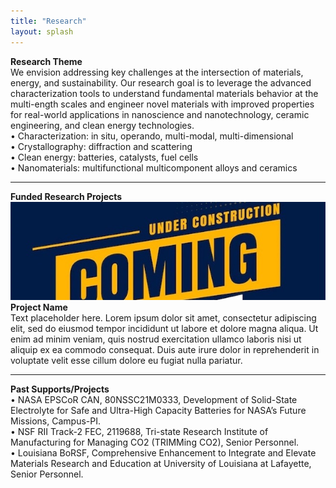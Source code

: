 ```yaml
---
title: "Research"
layout: splash
---
```

<!-- &bull;&nbsp;text<br> -->

<b>Research Theme</b><br>
We envision addressing key challenges at the intersection of materials, energy, and sustainability. Our research goal is to leverage the advanced characterization tools to understand fundamental materials behavior at the multi-ength scales and engineer novel materials with improved properties for real-world applications in nanoscience and nanotechnology, ceramic engineering, and clean energy technologies.<br>
&bull;&nbsp;Characterization: in situ, operando, multi-modal, multi-dimensional<br>
&bull;&nbsp;Crystallography: diffraction and scattering<br>
&bull;&nbsp;Clean energy: batteries, catalysts, fuel cells<br>
&bull;&nbsp;Nanomaterials: multifunctional multicomponent alloys and ceramics<br>

<hr>
<b>Funded Research Projects</b><br>
<img src="/assets/placeholder_2.jpg" alt="placeholder_2"><br>
<b>Project  Name</b><br>
Text placeholder here. Lorem ipsum dolor sit amet, consectetur adipiscing elit, sed do eiusmod tempor incididunt ut labore et dolore magna aliqua. Ut enim ad minim veniam, quis nostrud exercitation ullamco laboris nisi ut aliquip ex ea commodo consequat. Duis aute irure dolor in reprehenderit in voluptate velit esse cillum dolore eu fugiat nulla pariatur.<br>

<hr>
<b>Past Supports/Projects</b><br>
&bull;&nbsp;NASA EPSCoR CAN, 80NSSC21M0333, Development of Solid-State Electrolyte for Safe and Ultra-High Capacity Batteries for NASA’s Future Missions, Campus-PI.<br>
&bull;&nbsp;NSF RII Track-2 FEC, 2119688, Tri-state Research Institute of Manufacturing for Managing CO2 (TRIMMing CO2), Senior Personnel.<br>
&bull;&nbsp;Louisiana BoRSF, Comprehensive Enhancement to Integrate and Elevate Materials Research and Education at University of Louisiana at Lafayette, Senior Personnel.<br>
